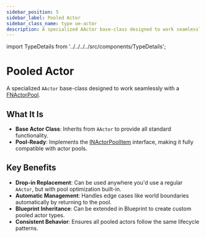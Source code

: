 ```yaml
---
sidebar_position: 5
sidebar_label: Pooled Actor
sidebar_class_name: type ue-actor
description: A specialized AActor base-class designed to work seamlessly with a FNActorPool.
---
```


import TypeDetails from '../../../../src/components/TypeDetails';

# Pooled Actor

<TypeDetails icon="/assets/svg/actor-pools/pooled-actor.svg" iconType="img" base="AActor" type="ANPooledActor" typeExtra="" headerFile="NexusActorPools/Public/NPooledActor.h" />

A specialized `AActor` base-class designed to work seamlessly with a [FNActorPool](actor-pool.md). 

## What It Is

- **Base Actor Class**: Inherits from `AActor` to provide all standard functionality.
- **Pool-Ready**: Implements the [INActorPoolItem](actor-pool-item.md) interface, making it fully compatible with actor pools.

## Key Benefits

- **Drop-in Replacement**: Can be used anywhere you'd use a regular `AActor`, but with pool optimization built-in.
- **Automatic Management**: Handles edge cases like world boundaries automatically by returning to the pool.
- **Blueprint Inheritance**: Can be extended in Blueprint to create custom pooled actor types.
- **Consistent Behavior**: Ensures all pooled actors follow the same lifecycle patterns.